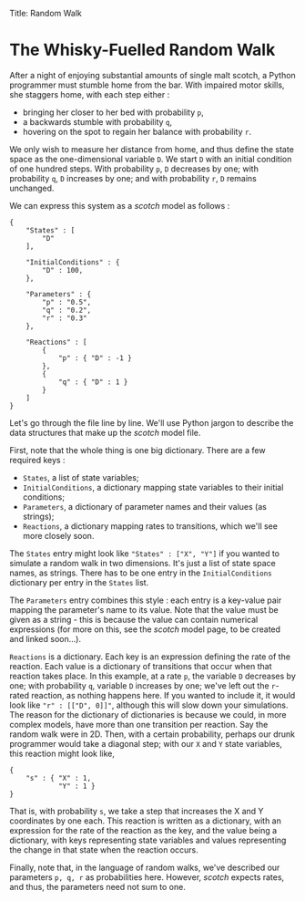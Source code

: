 Title: Random Walk

# The Whisky-Fuelled Random Walk

After a night of enjoying substantial amounts of single malt scotch, a Python programmer must stumble home from the bar. With impaired motor skills, she staggers home, with each step either :
 
- bringing her closer to her bed with probability `p`,
- a backwards stumble with probability `q`,
- hovering on the spot to regain her balance with probability `r`.


We only wish to measure her distance from home, and thus define the state space as the one-dimensional variable `D`. We start `D` with an initial condition of one hundred steps. With probability `p`, `D` decreases by one; with probability `q`, `D` increases by one; and with probability `r`, `D` remains unchanged.

We can express this system as a _scotch_ model as follows :

```
{
    "States" : [
        "D"
    ],

    "InitialConditions" : {
        "D" : 100,
    },

    "Parameters" : {
        "p" : "0.5",
        "q" : "0.2",
        "r" : "0.3"
    },

    "Reactions" : [
        {
            "p" : { "D" : -1 }
        },
        {
            "q" : { "D" : 1 }
        }
    ]
}
```

Let's go through the file line by line. We'll use Python jargon to describe the data structures that make up the _scotch_ model file.

First, note that the whole thing is one big dictionary. There are a few required keys :

- `States`, a list of state variables;
- `InitialConditions`, a dictionary mapping state variables to their initial conditions;
- `Parameters`, a dictionary of parameter names and their values (as strings);
- `Reactions`, a dictionary mapping rates to transitions, which we'll see more closely soon.

The `States` entry might look like `"States" : ["X", "Y"]` if you wanted to simulate a random walk in two dimensions. It's just a list of state space names, as strings. There has to be one entry in the `InitialConditions` dictionary per entry in the `States` list.

The `Parameters` entry combines this style : each entry is a key-value pair mapping the parameter's name to its value. Note that the value must be given as a string - this is because the value can contain numerical expressions (for more on this, see the _scotch_ model page, to be created and linked soon...).

`Reactions` is a dictionary. Each key is an expression defining the rate of the reaction. Each value is a dictionary of transitions that occur when that reaction takes place. In this example, at a rate `p`, the variable `D` decreases by one; with probability `q`, variable `D` increases by one; we've left out the `r`-rated reaction, as nothing happens here. If you wanted to include it, it would look like `"r" : [["D", 0]]"`, although this will slow down your simulations. The reason for the dictionary of dictionaries is because we could, in more complex models, have more than one transition per reaction. Say the random walk were in 2D. Then, with a certain probability, perhaps our drunk programmer would take a diagonal step; with our `X` and `Y` state variables, this reaction might look like,

```
{
    "s" : { "X" : 1, 
            "Y" : 1 }
}
```

That is, with probability `s`, we take a step that increases the X and Y coordinates by one each. This reaction is written as a dictionary, with an expression for the rate of the reaction as the key, and the value being a dictionary, with keys representing state variables and values representing the change in that state when the reaction occurs.

Finally, note that, in the language of random walks, we've described our parameters `p, q, r` as probabilities here. However, _scotch_ expects rates, and thus, the parameters need not sum to one.
